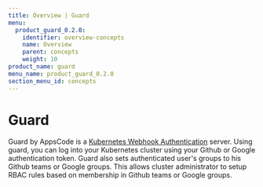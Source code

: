```yaml
---
title: Overview | Guard
menu:
  product_guard_0.2.0:
    identifier: overview-concepts
    name: Overview
    parent: concepts
    weight: 10
product_name: guard
menu_name: product_guard_0.2.0
section_menu_id: concepts
---
```


# Guard

 Guard by AppsCode is a [Kubernetes Webhook Authentication](https://kubernetes.io/docs/admin/authentication/#webhook-token-authentication) server. Using guard, you can log into your Kubernetes cluster using your Github or Google authentication token. Guard also sets authenticated user's groups to his Github teams or Google groups. This allows cluster administrator to setup RBAC rules based on membership in Github teams or Google groups.
